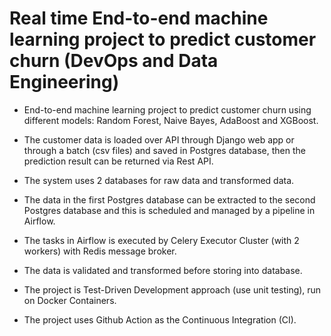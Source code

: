 
# Real time End-to-end machine learning project to predict customer churn (DevOps and Data Engineering)

 - End-to-end machine learning project to predict customer churn using different models: Random Forest, Naive Bayes, AdaBoost and XGBoost. 

 - The customer data is loaded over API through Django web app or through a batch (csv files) and saved in Postgres database, then the prediction result can be returned via Rest API. 

 - The system uses 2 databases for raw data and transformed data. 

 - The data in the first Postgres database can be extracted to the second Postgres database and this is scheduled and managed by a pipeline in Airflow.

 - The tasks in Airflow is executed by Celery Executor Cluster (with 2 workers) with Redis message broker. 

 - The data is validated and transformed before storing into database. 

 - The project is Test-Driven Development approach (use unit testing), run on Docker Containers.

 - The project uses Github Action as the Continuous Integration (CI).



